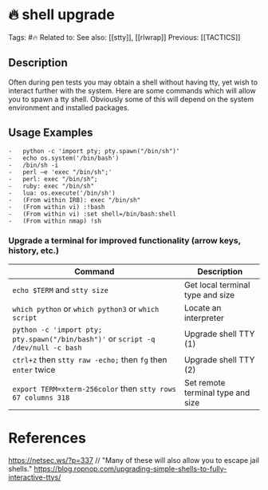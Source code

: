 # 🔥 shell upgrade

Tags: #🔥 
Related to: 
See also: [[stty]], [[rlwrap]]
Previous: [[TACTICS]]


## Description

Often during pen tests you may obtain a shell without having tty, yet wish to interact further with the system. Here are some commands which will allow you to spawn a tty shell. Obviously some of this will depend on the system environment and installed packages. 

## Usage Examples

```text
-   python -c 'import pty; pty.spawn("/bin/sh")'
-   echo os.system('/bin/bash')
-   /bin/sh -i
-   perl —e 'exec "/bin/sh";'
-   perl: exec "/bin/sh";
-   ruby: exec "/bin/sh"
-   lua: os.execute('/bin/sh')
-   (From within IRB): exec "/bin/sh"
-   (From within vi) :!bash
-   (From within vi) :set shell=/bin/bash:shell
-   (From within nmap) !sh
```

### Upgrade a terminal for improved functionality (arrow keys, history, etc.)

| **Command**   | **Description**   |
| --------------|-------------------|
| `echo $TERM` and `stty size` | Get local terminal type and size |
| `which python` or `which python3` or `which script` | Locate an interpreter |
| `python -c 'import pty; pty.spawn("/bin/bash")'` or `script -q /dev/null -c bash` | Upgrade shell TTY (1) |
| `ctrl+z` then `stty raw -echo;` then `fg` then `enter` twice | Upgrade shell TTY (2) |
| `export TERM=xterm-256color` then `stty rows 67 columns 318` | Set remote terminal type and size |

# References

https://netsec.ws/?p=337  // "Many of these will also allow you to escape jail shells."
https://blog.ropnop.com/upgrading-simple-shells-to-fully-interactive-ttys/